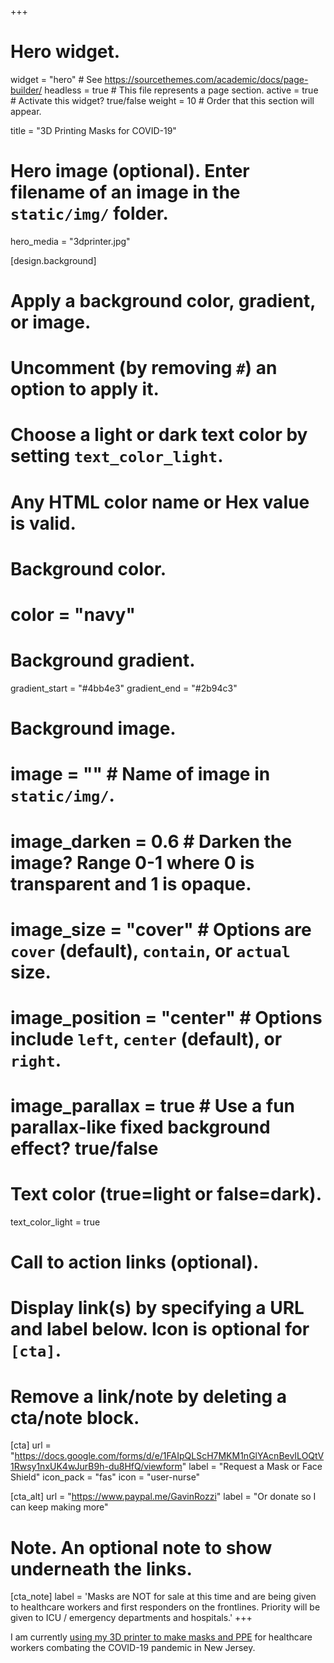 +++
# Hero widget.
widget = "hero"  # See https://sourcethemes.com/academic/docs/page-builder/
headless = true  # This file represents a page section.
active = true  # Activate this widget? true/false
weight = 10  # Order that this section will appear.

title = "3D Printing Masks for COVID-19"

# Hero image (optional). Enter filename of an image in the `static/img/` folder.
hero_media = "3dprinter.jpg"

[design.background]
  # Apply a background color, gradient, or image.
  #   Uncomment (by removing `#`) an option to apply it.
  #   Choose a light or dark text color by setting `text_color_light`.
  #   Any HTML color name or Hex value is valid.

  # Background color.
  # color = "navy"
  
  # Background gradient.
  gradient_start = "#4bb4e3"
  gradient_end = "#2b94c3"
  
  # Background image.
  # image = ""  # Name of image in `static/img/`.
  # image_darken = 0.6  # Darken the image? Range 0-1 where 0 is transparent and 1 is opaque.
  # image_size = "cover"  #  Options are `cover` (default), `contain`, or `actual` size.
  # image_position = "center"  # Options include `left`, `center` (default), or `right`.
  # image_parallax = true  # Use a fun parallax-like fixed background effect? true/false
  
  # Text color (true=light or false=dark).
  text_color_light = true

# Call to action links (optional).
#   Display link(s) by specifying a URL and label below. Icon is optional for `[cta]`.
#   Remove a link/note by deleting a cta/note block.
[cta]
  url = "https://docs.google.com/forms/d/e/1FAIpQLScH7MKM1nGlYAcnBevILOQtV1Rwsy1nxUK4wJurB9h-du8HfQ/viewform"
  label = "Request a Mask or Face Shield"
  icon_pack = "fas"
  icon = "user-nurse"
  
[cta_alt]
  url = "https://www.paypal.me/GavinRozzi"
  label = "Or donate so I can keep making more"

# Note. An optional note to show underneath the links.
[cta_note]
  label = 'Masks are NOT for sale at this time and are being given to healthcare workers and first responders on the frontlines. Priority will be given to ICU / emergency departments and hospitals.'
+++

I am currently [using my 3D printer to make masks and PPE](https://stockton.edu/news/2020/data-science-major-prints-protective-masks-for-health-care-workers.html) for healthcare workers combating the COVID-19 pandemic in New Jersey.

